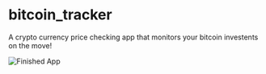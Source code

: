 # bitcoin_tracker

 A crypto currency price checking app that monitors your bitcoin investents on the move!


![Finished App](https://github.com/temmytope-seun/bitcoin_tracker/blob/master/bitcoin-flutter-demo.gif)

